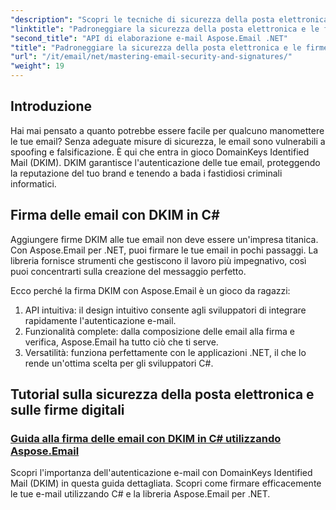 ```yaml
---
"description": "Scopri le tecniche di sicurezza della posta elettronica e di firma digitale in Aspose.Email per .NET. Esplora tutorial passo passo, inclusa la firma DKIM in C#."
"linktitle": "Padroneggiare la sicurezza della posta elettronica e le firme digitali"
"second_title": "API di elaborazione e-mail Aspose.Email .NET"
"title": "Padroneggiare la sicurezza della posta elettronica e le firme digitali"
"url": "/it/email/net/mastering-email-security-and-signatures/"
"weight": 19
---
```


## Introduzione 

Hai mai pensato a quanto potrebbe essere facile per qualcuno manomettere le tue email? Senza adeguate misure di sicurezza, le email sono vulnerabili a spoofing e falsificazione. È qui che entra in gioco DomainKeys Identified Mail (DKIM). DKIM garantisce l'autenticazione delle tue email, proteggendo la reputazione del tuo brand e tenendo a bada i fastidiosi criminali informatici.  

## Firma delle email con DKIM in C#  

Aggiungere firme DKIM alle tue email non deve essere un'impresa titanica. Con Aspose.Email per .NET, puoi firmare le tue email in pochi passaggi. La libreria fornisce strumenti che gestiscono il lavoro più impegnativo, così puoi concentrarti sulla creazione del messaggio perfetto.  

Ecco perché la firma DKIM con Aspose.Email è un gioco da ragazzi:  

1. API intuitiva: il design intuitivo consente agli sviluppatori di integrare rapidamente l'autenticazione e-mail.  
2. Funzionalità complete: dalla composizione delle email alla firma e verifica, Aspose.Email ha tutto ciò che ti serve.  
3. Versatilità: funziona perfettamente con le applicazioni .NET, il che lo rende un'ottima scelta per gli sviluppatori C#.

## Tutorial sulla sicurezza della posta elettronica e sulle firme digitali
### [Guida alla firma delle email con DKIM in C# utilizzando Aspose.Email](./guide-to-signing-emails-with-dkim/)
Scopri l'importanza dell'autenticazione e-mail con DomainKeys Identified Mail (DKIM) in questa guida dettagliata. Scopri come firmare efficacemente le tue e-mail utilizzando C# e la libreria Aspose.Email per .NET.
